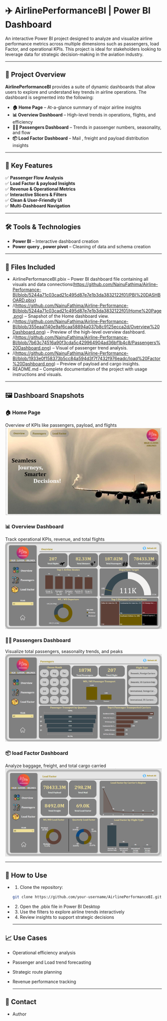 # ✈️ AirlinePerformanceBI | Power BI Dashboard

An interactive Power BI project designed to analyze and visualize airline performance metrics across multiple dimensions such as passengers, load Factor, and operational KPIs. This project is ideal for stakeholders looking to leverage data for strategic decision-making in the aviation industry.

---

## 📌 Project Overview

**AirlinePerformanceBI** provides a suite of dynamic dashboards that allow users to explore and understand key trends in airline operations. The dashboard is segmented into the following:

- **🏠 Home Page** – At-a-glance summary of major airline insights
- **📊 Overview Dashboard** – High-level trends in operations, flights, and efficiency
- **🧑‍✈️ Passengers Dashboard** – Trends in passenger numbers, seasonality, and flow
- **📦 Load Factor Dashboard** – Mail , freight and payload distribution insights

---

## 🚀 Key Features

✅ **Passenger Flow Analysis**  
✅ **Load Factor & payload Insights**  
✅ **Revenue & Operational Metrics**  
✅ **Interactive Slicers & Filters**  
✅ **Clean & User-Friendly UI**  
✅ **Multi-Dashboard Navigation**

---

## 🛠️ Tools & Technologies

- **Power BI** – Interactive dashboard creation  
- **Power query , power pivot** – Cleaning of data and schema creation 

---

## 📁 Files Included

- AirlinePerformanceBI.pbix – Power BI dashboard file containing all visuals and data connections(https://github.com/NainuFathima/Airline-Performance-BI/blob/5244a71c03cad21c495d87e7e1b3da3832122f01/PBI%20DASHBOARD.pbix)
- /(https://github.com/NainuFathima/Airline-Performance-BI/blob/5244a71c03cad21c495d87e7e1b3da3832122f01/Home%20Page.png) – Snapshot of the Home dashboard view.
- /(https://github.com/NainuFathima/Airline-Performance-BI/blob/355eaa1140e9af6caa58894a037b8c9125ecca2d/Overview%20Dashboard.png) – Preview of the high-level overview dashboard.
- /(https://github.com/NainuFathima/Airline-Performance-BI/blob/7b63c74516a90f3cda5c429964904ad36bf1b4c8/Passengers%20Dashboard.png) – Visual of passenger trend analysis.
- /(https://github.com/NainuFathima/Airline-Performance-BI/blob/1933e0f158373b5cc84a594d3f7f7432f976eadc/load%20Factor%20Dashboard.png) – Preview of payload and cargo insights.
- README.md – Complete documentation of the project with usage instructions and visuals.

---

## 🖼️ Dashboard Snapshots

### 🏠 Home Page
Overview of KPIs like passengers, payload, and flights  
![Home Page](https://github.com/NainuFathima/Airline-Performance-BI/blob/5244a71c03cad21c495d87e7e1b3da3832122f01/Home%20Page.png)

### 📊 Overview Dashboard  
Track operational KPIs, revenue, and total flights  
![Overview Dashboard](https://github.com/NainuFathima/Airline-Performance-BI/blob/355eaa1140e9af6caa58894a037b8c9125ecca2d/Overview%20Dashboard.png)

### 🧑‍✈️ Passengers Dashboard  
Visualize total passengers, seasonality trends, and peaks  
![Passengers Dashboard](https://github.com/NainuFathima/Airline-Performance-BI/blob/7b63c74516a90f3cda5c429964904ad36bf1b4c8/Passengers%20Dashboard.png)

### 📦 load Factor Dashboard  
Analyze baggage, freight, and total cargo carried  
![Load Factor Dashboard](https://github.com/NainuFathima/Airline-Performance-BI/blob/1933e0f158373b5cc84a594d3f7f7432f976eadc/load%20Factor%20Dashboard.png)

---

## 🔧 How to Use

- 1. Clone the repository:
   ```bash
   git clone https://github.com/your-username/AirlinePerformanceBI.git

- 2. Open the .pbix file in Power BI Desktop

- 3. Use the filters to explore airline trends interactively

- 4. Review insights to support strategic decisions

  ---

## 📈 Use Cases

- Operational efficiency analysis
- Passenger and Load trend forecasting
- Strategic route planning
- Revenue performance tracking

  ---

## 📩 Contact

- Author 








